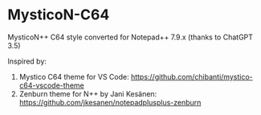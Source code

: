# MysticoN-C64
MysticoN++ C64 style converted for Notepad++ 7.9.x (thanks to ChatGPT 3.5)

Inspired by:
1. Mystico C64 theme for VS Code: https://github.com/chibanti/mystico-c64-vscode-theme
2. Zenburn theme for N++ by Jani Kesänen: https://github.com/jkesanen/notepadplusplus-zenburn
